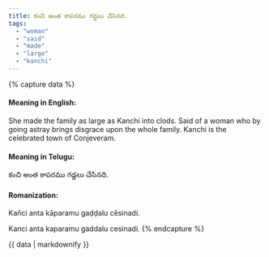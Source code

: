 ```yaml
---
title: కంచి అంత కాపరము గడ్డలు చేసినది.
tags:
  - "woman"
  - "said"
  - "made"
  - "large"
  - "kanchi"
---
```


{% capture data %}
#### Meaning in English:
She made the family as large as Kanchi into clods.
Said of a woman who by going astray brings disgrace upon the whole family.
Kanchi is the celebrated town of Conjeveram.

#### Meaning in Telugu:
కంచి అంత కాపరము గడ్డలు చేసినది.

#### Romanization:
Kan̄ci anta kāparamu gaḍḍalu cēsinadi.

Kanci anta kaparamu gaddalu cesinadi.
{% endcapture %}

{{ data | markdownify }}

